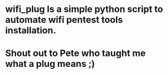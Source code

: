 # wifi_plug Is a simple python script to automate wifi pentest tools installation.
# Shout out to Pete who taught me what a plug means ;)
